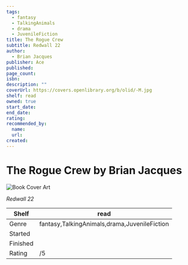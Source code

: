```yaml
---
tags:
  - fantasy
  - TalkingAnimals
  - drama
  - JuvenileFiction
title: The Rogue Crew
subtitle: Redwall 22
author:
  - Brian Jacques
publisher: Ace
published:
page_count:
isbn:
description: ""
coverUrl: https://covers.openlibrary.org/b/olid/-M.jpg
shelf: read
owned: true
start_date:
end_date:
rating:
recommended_by:
  name:
  url:
created:
---
```


# The Rogue Crew by Brian Jacques

![Book Cover Art](https://covers.openlibrary.org/b/olid/-M.jpg)

_Redwall 22_

| Shelf | read |
| --- | --- |
| Genre | fantasy,TalkingAnimals,drama,JuvenileFiction |
| Started |  |
| Finished |  |
| Rating | /5 |

